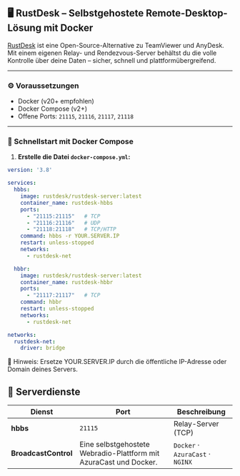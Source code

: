 

## 🖥️ RustDesk – Selbstgehostete Remote-Desktop-Lösung mit Docker

[RustDesk](https://github.com/rustdesk/rustdesk) ist eine Open-Source-Alternative zu TeamViewer und AnyDesk. Mit einem eigenen Relay- und Rendezvous-Server behältst du die volle Kontrolle über deine Daten – sicher, schnell und plattformübergreifend.

---

### ⚙️ Voraussetzungen

- Docker (v20+ empfohlen)
- Docker Compose (v2+)
- Offene Ports: `21115`, `21116`, `21117`, `21118`

---

### 🚀 Schnellstart mit Docker Compose

1. **Erstelle die Datei `docker-compose.yml`:**

```yaml
version: '3.8'

services:
  hbbs:
    image: rustdesk/rustdesk-server:latest
    container_name: rustdesk-hbbs
    ports:
      - "21115:21115"   # TCP
      - "21116:21116"   # UDP
      - "21118:21118"   # TCP/HTTP
    command: hbbs -r YOUR.SERVER.IP
    restart: unless-stopped
    networks:
      - rustdesk-net

  hbbr:
    image: rustdesk/rustdesk-server:latest
    container_name: rustdesk-hbbr
    ports:
      - "21117:21117"   # TCP
    command: hbbr
    restart: unless-stopped
    networks:
      - rustdesk-net

networks:
  rustdesk-net:
    driver: bridge
```
🔐 Hinweis: Ersetze YOUR.SERVER.IP durch die öffentliche IP-Adresse oder Domain deines Servers.

## 📁 Serverdienste

| Dienst | Port | Beschreibung |
|--------|--------------|-------|
| **hbbs** | `21115` | Relay-Server (TCP) |
| **BroadcastControl** | Eine selbstgehostete Webradio-Plattform mit AzuraCast und Docker. | `Docker` · `AzuraCast` · `NGINX` |
